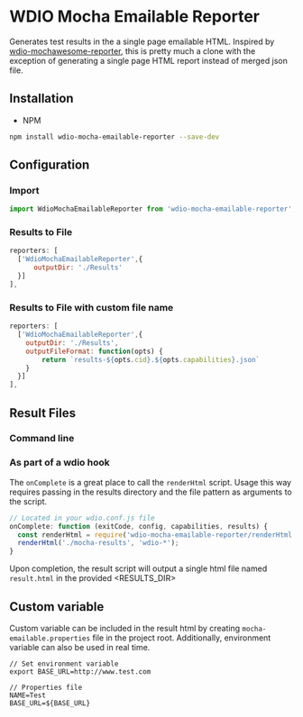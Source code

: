 WDIO Mocha Emailable Reporter
=========================

Generates test results in the a single page emailable HTML. Inspired by [wdio-mochawesome-reporter](https://github.com/fijijavis/wdio-mochawesome-reporter), this is pretty much a clone with the exception of generating a single page HTML report instead of merged json file.

## Installation

* NPM

```bash
npm install wdio-mocha-emailable-reporter --save-dev
```

## Configuration

### Import

```js
import WdioMochaEmailableReporter from 'wdio-mocha-emailable-reporter';
```

### Results to File

```js
reporters: [
  ['WdioMochaEmailableReporter',{
      outputDir: './Results'
  }]
],
```

### Results to File with custom file name

```js
reporters: [
  ['WdioMochaEmailableReporter',{
    outputDir: './Results',
    outputFileFormat: function(opts) {
        return `results-${opts.cid}.${opts.capabilities}.json`
    }
  }]
],
```

## Result Files

### Command line

### As part of a wdio hook

The `onComplete` is a great place to call the `renderHtml` script. Usage this way requires passing in the results directory and the file pattern as arguments to the script.

```javascript
// Located in your wdio.conf.js file
onComplete: function (exitCode, config, capabilities, results) {
  const renderHtml = require('wdio-mocha-emailable-reporter/renderHtml');
  renderHtml('./mocha-results', 'wdio-*');
}
```

Upon completion, the result script will output a single html file named `result.html` in the provided <RESULTS_DIR>

## Custom variable

Custom variable can be included in the result html by creating `mocha-emailable.properties` file in the project root. Additionally, environment variable can also be used in real time.

```
// Set environment variable
export BASE_URL=http://www.test.com

// Properties file
NAME=Test
BASE_URL=${BASE_URL}
```
